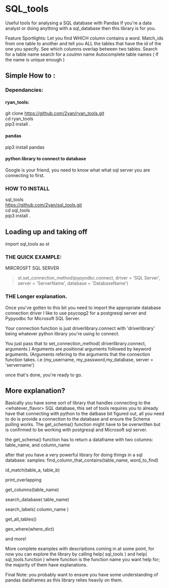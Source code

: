 # SQL_tools



Useful tools for analysing a SQL database with Pandas
If you're a data analyst or doing anything with a sql_database then this library is for you. 

Feature Sportlights:
Let you find WHICH column contains a word.
Match_ids from one table to another and tell you ALL the tables that have the id of the one you specify. 
See which columns overlap between two tables. 
Search for a table name
search for a coulmn name
Autocomplete table names ( If the name is unique enough )





## Simple How to :
### Dependancies:

#### ryan_tools:

git clone https://github.com/2yan/ryan_tools.git  
cd ryan_tools  
pip3 install .  


#### pandas  
pip3 install pandas

#### python library to connect to database  
Google is your friend, you need to know what what sql server you are connecting to first. 

### HOW TO INSTALL  
sql_tools  
https://github.com/2yan/sql_tools.git  
cd sql_tools  
pip3 install .  


## Loading up and taking off 
import sql_tools as st

### THE QUICK EXAMPLE: 
MIRCROSFT SQL SERVER

>st.set_connection_method(pypyodbc.connect, driver = 'SQL Server', server = 'ServerName', database = 'DatabaseName')

### THE Longer explanation.


Once you've gotten to this bit you need to import the appropriate database connection driver
I like to use psycopg2 for a postgresql server 
and Pypyodbc for Microsoft SQL Server.

Your connection function is just driverlibrary.connect
with 'driverlibrary' being whatever python library you're using to connect. 

You just pass that to set_connection_method( driverlibrary.connect, arguments )
Arguments are positional arguments followed by keyword arguments. 
(Arguments refering to the arguments that the connection function takes. i.e (my_username, my_password,my_database, server = 'servername') 

once that's done, you're ready to go. 


## More explanation?
Basically you have some sort of library that handles connecting to the <whatever_flavor> SQL database, this set of tools requires you to already have that connecting with python to the datbase bit figured out, all you need to do is provide a connection to the database and ensure the Schema pulling works. The get_schema() function might have to be overwritten but is confirmed to be working with
postgresql and Microsoft sql server.

the get_schema() function has to return a dataframe with two columns: table_name, and column_name



after that you have a very powerful library for doing things in a sql database:
samples: 
find_column_that_contains(table_name, word_to_find)

id_match(table_a, table_b)

print_overlapping

get_columns(table_name)

search_database( table_name)

search_labels( column_name )

get_all_tables()

gen_where(where_dict)



and more!

More complete examples with descriptions coming in at some point, for now you can explore the library by calling help( sql_tools )
and help( sql_tools.function ) where function is the function name you want help for; the majority of them have explanations. 

Final Note:
you probably want to ensure you have some understanding of pandas dataframes as this library relies heavily on them. 








